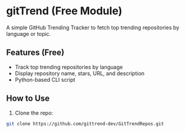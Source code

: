 # gitTrend (Free Module)

A simple GitHub Trending Tracker to fetch top trending repositories by language or topic.

## Features (Free)
- Track top trending repositories by language
- Display repository name, stars, URL, and description
- Python-based CLI script

## How to Use
1. Clone the repo:
```bash
git clone https://github.com/gittrend-dev/GitTrendRepos.git
